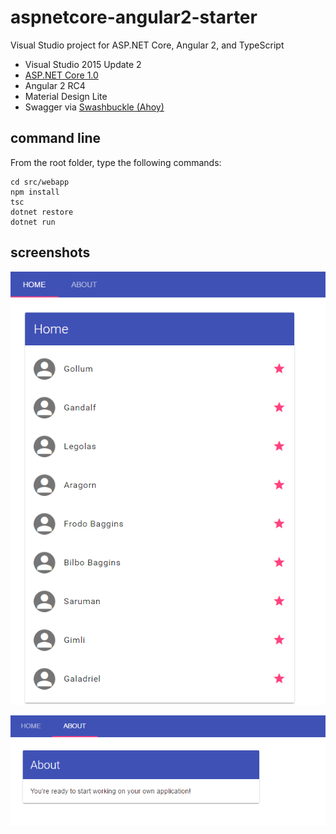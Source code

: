 # aspnetcore-angular2-starter

Visual Studio project for ASP.NET Core, Angular 2, and TypeScript

* Visual Studio 2015 Update 2
* [ASP.NET Core 1.0](https://www.microsoft.com/net/core)
* Angular 2 RC4
* Material Design Lite
* Swagger via [Swashbuckle (Ahoy)](https://github.com/domaindrivendev/Ahoy)

## command line

From the root folder, type the following commands:

```
cd src/webapp
npm install
tsc
dotnet restore
dotnet run
```

## screenshots

![Home](https://raw.githubusercontent.com/sgbj/aspnetcore-angular2-starter/master/screenshots/home.png)

![About](https://raw.githubusercontent.com/sgbj/aspnetcore-angular2-starter/master/screenshots/about.png)
